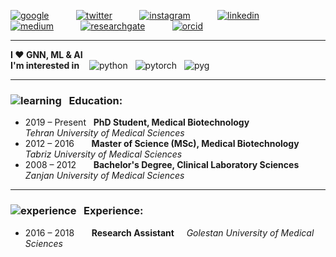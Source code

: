 [![google](https://user-images.githubusercontent.com/62830901/182251502-db238ab8-74fb-4dd6-a658-9acb90160423.png)](https://scholar.google.com/citations?hl=en&user=iIkrTYgAAAAJ) &nbsp;&nbsp;&nbsp;&nbsp;&nbsp;&nbsp;&nbsp;&nbsp;&nbsp; [![twitter](https://user-images.githubusercontent.com/62830901/182251405-7639aef3-08ce-46dc-b736-644fc38ad6a5.png)](https://twitter.com/ghorghanlu) &nbsp;&nbsp;&nbsp;&nbsp;&nbsp;&nbsp;&nbsp;&nbsp;&nbsp; [![instagram](https://user-images.githubusercontent.com/62830901/182251262-0b503710-9d36-49f8-8a68-0ba5b059263b.png)](https://www.instagram.com/ghorghanlu/) &nbsp;&nbsp;&nbsp;&nbsp;&nbsp;&nbsp;&nbsp;&nbsp;&nbsp; [![linkedin](https://user-images.githubusercontent.com/62830901/182251091-2a9b3f89-088d-4fb6-9f56-4d71e13b7308.png)](https://www.linkedin.com/in/ghorghanlu/) &nbsp;&nbsp;&nbsp;&nbsp;&nbsp;&nbsp;&nbsp;&nbsp;&nbsp; [![medium](https://user-images.githubusercontent.com/62830901/182252155-47d01ab6-0580-47b2-9067-5c029e545fc2.png)](https://medium.com/@ghorghanlu) &nbsp;&nbsp;&nbsp;&nbsp;&nbsp;&nbsp;&nbsp;&nbsp;&nbsp; [![researchgate](https://user-images.githubusercontent.com/62830901/182252381-3bf98578-b1ed-41a0-a898-7f3548f5d947.png)](https://www.researchgate.net/profile/Sajjad-Ghorghanlu) &nbsp;&nbsp;&nbsp;&nbsp;&nbsp;&nbsp;&nbsp;&nbsp;&nbsp; [![orcid](https://user-images.githubusercontent.com/62830901/182252693-c75fa533-8f90-4641-8b1d-d499ca019aae.png)](https://orcid.org/0000-0001-9323-9325)

<hr /> 

**I :heart: GNN, ML & AI** <br>
**I'm interested in** &nbsp;&nbsp; ![python](https://user-images.githubusercontent.com/62830901/182261375-b900f7c7-4d44-4d65-be58-e06e5915f97f.png) &nbsp; ![pytorch](https://user-images.githubusercontent.com/62830901/182262072-8977ceee-50e2-4ce2-8e3c-bb1e70283199.png) &nbsp; ![pyg](https://user-images.githubusercontent.com/62830901/182262308-b305d9ca-c27f-40b6-b534-070ef7f44dc9.png)

<hr /> 

### ![learning](https://user-images.githubusercontent.com/62830901/182258659-e56c86c7-005b-4512-ad81-ab75e09f7f31.png) &nbsp; Education:
* 2019 – Present &nbsp; **PhD Student, Medical Biotechnology** &nbsp;&nbsp;&nbsp;&nbsp;&nbsp;&nbsp;&nbsp;&nbsp;&nbsp;&nbsp;&nbsp;&nbsp;&nbsp;&nbsp;&nbsp;&nbsp;&nbsp;&nbsp;&nbsp;&nbsp;&nbsp;&nbsp; _Tehran University of Medical Sciences_
* 2012 – 2016 &nbsp;&nbsp;&nbsp;&nbsp;&nbsp; **Master of Science (MSc), Medical Biotechnology** &nbsp;&nbsp;&nbsp; _Tabriz University of Medical Sciences_
* 2008 – 2012 &nbsp;&nbsp;&nbsp;&nbsp;&nbsp; **Bachelor's Degree, Clinical Laboratory Sciences** &nbsp;&nbsp;&nbsp;&nbsp;&nbsp; _Zanjan University of Medical Sciences_

<hr /> 

### ![experience](https://user-images.githubusercontent.com/62830901/182259743-64d5be12-eba1-413a-9699-d015be2145ca.png) &nbsp; Experience:
* 2016 – 2018 &nbsp;&nbsp;&nbsp;&nbsp;&nbsp; **Research Assistant** &nbsp;&nbsp;&nbsp; _Golestan University of Medical Sciences_




<!--


Here are some ideas to get you started:

- 🔭 I’m currently working on ...
- 🌱 I’m currently learning ...
- 👯 I’m looking to collaborate on ...
- 🤔 I’m looking for help with ...
- 💬 Ask me about ...
- 📫 How to reach me: ...
- 😄 Pronouns: ...
- ⚡ Fun fact: ...
-->
